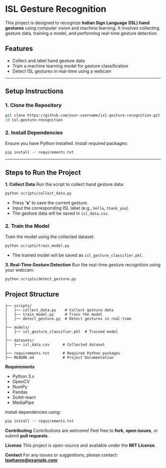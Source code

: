 # ISL Gesture Recognition

This project is designed to recognize **Indian Sign Language (ISL) hand gestures** using computer vision and machine learning. It involves collecting gesture data, training a model, and performing real-time gesture detection.

## **Features**
- Collect and label hand gesture data
- Train a machine learning model for gesture classification
- Detect ISL gestures in real-time using a webcam

---

## **Setup Instructions**

### **1. Clone the Repository**
```bash
git clone https://github.com/your-username/isl-gesture-recognition.git
cd isl-gesture-recognition
```

### **2. Install Dependencies**
Ensure you have Python installed. Install required packages:
```bash
pip install -r requirements.txt
```

---

## **Steps to Run the Project**

**1. Collect Data**
Run the script to collect hand gesture data:
```bash
python scripts/collect_data.py
```
- Press **'s'** to save the current gesture.
- Input the corresponding ISL label (e.g., `hello`, `thank_you`).
- The gesture data will be saved in `isl_data.csv`.

### **2. Train the Model**
Train the model using the collected dataset:
```bash
python scripts/train_model.py
```
- The trained model will be saved as `isl_gesture_classifier.pkl`.

**3. Real-Time Gesture Detection**
Run the real-time gesture recognition using your webcam:
```bash
python scripts/detect_gesture.py
```

## **Project Structure**
```
├── scripts/
│   ├── collect_data.py    # Collect gesture data
│   ├── train_model.py     # Train the model
│   ├── detect_gesture.py  # Detect gestures in real-time
│
├── models/
│   ├── isl_gesture_classifier.pkl  # Trained model
│
├── datasets/
│   ├── isl_data.csv      # Collected dataset
│
├── requirements.txt      # Required Python packages
├── README.md             # Project Documentation
```

 **Requirements**
- Python 3.x
- OpenCV
- NumPy
- Pandas
- Scikit-learn
- MediaPipe

Install dependencies using:
```bash
pip install -r requirements.txt
```

**Contributing**
Contributions are welcome! Feel free to **fork**, **open issues**, or submit **pull requests**.

**License**
This project is open-source and available under the **MIT License**.

**Contact**
For any issues or suggestions, please contact: **lawhares@example.com**

